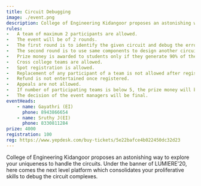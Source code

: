 ```yaml
---
title: Circuit Debugging
image: ./event.png
description: College of Engineering Kidangoor proposes an astonishing way to explore your uniqueness to handle the circuits. Under the banner of LUMIERE'20, here comes the next level platform which consolidates your proliferative skills to debug the circuit complexes.
rules: 
-   A team of maximum 2 participants are allowed.
-   The event will be of 2 rounds.
-   The first round is to identify the given circuit and debug the error and obtain the output.
-   The second round is to use same components to design another circuit and explain the logic.
-   Prize money is awarded to students only if they generate 90% of the desired output.
-   Cross college teams are allowed.
-   Spot registration is allowed.
-   Replacement of any participant of a team is not allowed after registration.
-   Refund is not entertained once registered.
-   Appeals are not allowed.
-   If number of participating teams is below 5, the prize money will be cut-off to 70%.
-   The decision of the event managers will be final.
eventHeads:
    - name: Gayathri (EI)
      phone: 8943866654
    - name: Sruthy J(EI)
      phone: 8330811284
prize: 4000
registration: 100
reg: https://www.yepdesk.com/buy-tickets/5e22bafce4b022450dc32d23
---
```


College of Engineering Kidangoor proposes an astonishing way to explore your uniqueness to handle the circuits. Under the banner of LUMIERE'20, here comes the next level platform which consolidates your proliferative skills to debug the circuit complexes.